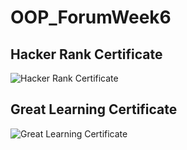 # OOP_ForumWeek6
## Hacker Rank Certificate
![Hacker Rank Certificate](https://user-images.githubusercontent.com/106388697/228552765-ed5f3314-1e3e-4b1b-ad2f-86e3c2728905.png)

## Great Learning Certificate
![Great Learning Certificate](https://user-images.githubusercontent.com/106388697/228553050-a1b1c67c-b20e-43e6-8291-b260e29e2f46.png)
